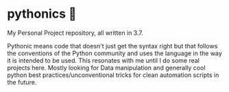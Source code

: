 # pythonics 🐍
My Personal Project repository, all written in 3.7.

Pythonic means code that doesn't just get the syntax right but that follows the conventions of the Python community and uses the language
in the way it is intended to be used. This resonates with me until I do some real projects here. Mostly looking for Data manipulation and generally cool python best practices/unconventional tricks for clean automation scripts in the future.

